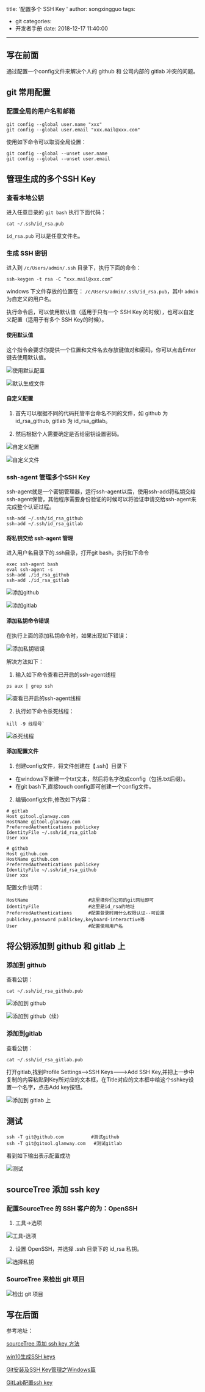 title: '配置多个 SSH Key '
author: songxingguo
tags:
  - git
categories:
  - 开发者手册
date: 2018-12-17 11:40:00
---
## 写在前面

通过配置一个config文件来解决个人的 github 和 公司内部的 gitlab 冲突的问题。

<!-- more -->

## git 常用配置

### 配置全局的用户名和邮箱

```
git config --global user.name "xxx"
git config --global user.email "xxx.mail@xxx.com"
```
使用如下命令可以取消全局设置：

```
git config --global --unset user.name
git config --global --unset user.email
```
## 管理生成的多个SSH Key

### 查看本地公钥

进入任意目录的 `git bash` 执行下面代码：

```
cat ~/.ssh/id_rsa.pub
```
`id_rsa.pub` 可以是任意文件名。

### 生成 SSH 密钥

进入到 `/c/Users/admin/.ssh` 目录下，执行下面的命令：

```
ssh-keygen -t rsa -C “xxx.mail@xxx.com”
```
windows 下文件存放的位置在： `/c/Users/admin/.ssh/id_rsa.pub`，其中 `admin` 为自定义的用户名。

执行命令后，可以使用默认值（适用于只有一个 SSH Key 的时候），也可以自定义配置（适用于有多个 SSH Key的时候）。

#### 使用默认值

这个指令会要求你提供一个位置和文件名去存放键值对和密码，你可以点击Enter键去使用默认值。

![使用默认配置](https://graphbed.qiniu.songxingguo.com/SSH-Key/%E4%BD%BF%E7%94%A8%E9%BB%98%E8%AE%A4%E5%80%BC.webp)

![默认生成文件](https://graphbed.qiniu.songxingguo.com/SSH-Key/%E9%BB%98%E8%AE%A4%E6%96%87%E4%BB%B6.webp)

#### 自定义配置

1. 首先可以根据不同的代码托管平台命名不同的文件，如 github 为 id_rsa_github, gitlab 为 id_rsa_gitlab。

2. 然后根据个人需要确定是否给密钥设置密码。

![自定义配置](https://graphbed.qiniu.songxingguo.com/SSH-Key/%E8%87%AA%E5%AE%9A%E4%B9%89%E6%96%87%E4%BB%B6%E5%90%8D.webp)

![自定义文件](https://graphbed.qiniu.songxingguo.com/SSH-Key/%E8%87%AA%E5%AE%9A%E4%B9%89%E6%96%87%E4%BB%B6.webp)
	
    
### ssh-agent 管理多个SSH Key

ssh-agent就是一个密钥管理器，运行ssh-agent以后，使用ssh-add将私钥交给ssh-agent保管，其他程序需要身份验证的时候可以将验证申请交给ssh-agent来完成整个认证过程。

```
ssh-add ~/.ssh/id_rsa_github
ssh-add ~/.ssh/id_rsa_gitlab
```

#### 将私钥交给 ssh-agent 管理

进入用户名目录下的.ssh目录，打开git bash，执行如下命令

```
exec ssh-agent bash
eval ssh-agent -s
ssh-add ./id_rsa_github
ssh-add ./id_rsa_gitlab
```
![添加github](https://graphbed.qiniu.songxingguo.com/SSH-Key/%E6%B7%BB%E5%8A%A0github.webp)

![添加gitlab](https://graphbed.qiniu.songxingguo.com/SSH-Key/%E6%B7%BB%E5%8A%A0gitlab.webp)

#### 添加私钥命令错误

在执行上面的添加私钥命令时，如果出现如下错误：

![添加私钥错误](https://graphbed.qiniu.songxingguo.com/SSH-Key/%E6%B7%BB%E5%8A%A0%E7%A7%81%E9%92%A5%E5%91%BD%E4%BB%A4%E9%94%99%E8%AF%AFwebp.webp)

解决方法如下：

1. 输入如下命令查看已开启的ssh-agent线程

  ```
  ps aux | grep ssh
  ```
  ![查看已开启的ssh-agent线程](https://graphbed.qiniu.songxingguo.com/SSH-Key/%E6%9F%A5%E7%9C%8B%E5%B7%B2%E5%BC%80%E5%90%AF%E7%9A%84ssh-agent%E7%BA%BF%E7%A8%8B.webp)

2. 执行如下命令杀死线程：

  ```
  kill -9 线程号`
  ```
  ![杀死线程](https://graphbed.qiniu.songxingguo.com/SSH-Key/%E6%9D%80%E6%AD%BB%E7%BA%BF%E7%A8%8B.webp)

#### 添加配置文件 

1. 创建config文件，将文件创建在【.ssh】目录下

  - 在windows下新建一个txt文本，然后将名字改成config（包括.txt后缀）。
  - 在git bash下,直接touch config即可创建一个config文件。

2. 编辑config文件,修改如下内容：

  ```
  # gitlab
  Host gitool.glanway.com
  HostName gitool.glanway.com
  PreferredAuthentications publickey
  IdentityFile ~/.ssh/id_rsa_gitlab
  User xxx

  # github
  Host github.com
  HostName github.com
  PreferredAuthentications publickey
  IdentityFile ~/.ssh/id_rsa_github
  User xxx
  ```
  配置文件说明：

  ```
  HostName                      #这里填你们公司的git网址即可
  IdentityFile                  #这里是id_rsa的地址
  PreferredAuthentications      #配置登录时用什么权限认证--可设置publickey,password publickey,keyboard-interactive等
  User                          #配置使用用户名
  ```
## 将公钥添加到 github 和 gitlab 上

### 添加到 github

查看公钥：

```
cat ~/.ssh/id_rsa_github.pub
```

![添加到 github](https://graphbed.qiniu.songxingguo.com/SSH-Key/%E6%B7%BB%E5%8A%A0%E5%88%B0github.png)

![添加到 github（续）](https://graphbed.qiniu.songxingguo.com/SSH-Key/%E6%B7%BB%E5%8A%A0%E5%88%B0%20github%EF%BC%88%E7%BB%AD%EF%BC%89.png)

### 添加到gitlab

查看公钥：

```
cat ~/.ssh/id_rsa_gitlab.pub
```

打开gitlab,找到Profile Settings-->SSH Keys--->Add SSH Key,并把上一步中复制的内容粘贴到Key所对应的文本框，在Title对应的文本框中给这个sshkey设置一个名字，点击Add key按钮。

![添加到 gitlab 上](https://graphbed.qiniu.songxingguo.com/SSH-Key/%E6%B7%BB%E5%8A%A0%E5%88%B0gitlab%E4%B8%8A.png)

## 测试

```
ssh -T git@github.com          #测试github
ssh -T git@gitool.glanway.com   #测试gitlab
```

看到如下输出表示配置成功

![测试](https://graphbed.qiniu.songxingguo.com/SSH-Key/%E6%B5%8B%E8%AF%95.webp)

## sourceTree 添加 ssh key

### 配置SourceTree 的 SSH 客户的为：OpenSSH 

1. 工具->选项 

  ![工具-选项](https://graphbed.qiniu.songxingguo.com/SSH-Key/%E5%B7%A5%E5%85%B7-%E9%80%89%E9%A1%B9.png)

2. 设置 OpenSSH，并选择 .ssh 目录下的 id_rsa 私钥。

  ![选择私钥](https://graphbed.qiniu.songxingguo.com/SSH-Key/%E9%80%89%E6%8B%A9%E7%A7%81%E9%92%A5.png)
  
### SourceTree 来检出 git 项目 

![检出 git 项目](https://graphbed.qiniu.songxingguo.com/SSH-Key/%E6%A3%80%E5%87%BAgit%E9%A1%B9%E7%9B%AE.png)

## 写在后面

参考地址：

[sourceTree 添加 ssh key 方法](https://blog.csdn.net/tengdazhang770960436/article/details/54171911)

[win10生成SSH keys](https://www.cnblogs.com/xiaoCong2016/p/6623243.html)

[Git安装及SSH Key管理之Windows篇](https://www.jianshu.com/p/a3b4f61d4747)

[GitLab配置ssh key](http://www.cnblogs.com/hafiz/p/8146324.html)
